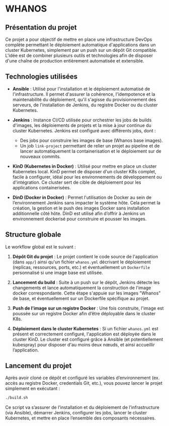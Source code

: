 # WHANOS

## Présentation du projet

Ce projet a pour objectif de mettre en place une infrastructure DevOps complète permettant le déploiement automatique d'applications dans un cluster Kubernetes, simplement par un push sur un dépôt Git compatible. L'idée est de combiner plusieurs outils et technologies afin de disposer d'une chaîne de production entièrement automatisée et extensible.

## Technologies utilisées

- **Ansible** : Utilisé pour l'installation et le déploiement automatisé de l'infrastructure. Il permet d'assurer la cohérence, l'idempotence et la maintenabilité du déploiement, qu'il s'agisse du provisionnement des serveurs, de l'installation de Jenkins, du registre Docker ou du cluster Kubernetes.
  
- **Jenkins** : Instance CI/CD utilisée pour orchestrer les jobs de builds d'images, les déploiements de projets et la mise à jour continue du cluster Kubernetes. Jenkins est configuré avec différents jobs, dont :
  - Des jobs pour construire les images de base (Whanos base images).
  - Un job `link-project` permettant de relier un projet au pipeline et de lancer automatiquement la containerisation et le déploiement sur de nouveaux commits.
  
- **KinD (Kubernetes in Docker)** : Utilisé pour mettre en place un cluster Kubernetes local. KinD permet de disposer d'un cluster K8s complet, facile à configurer, idéal pour les environnements de développement ou d'intégration. Ce cluster sert de cible de déploiement pour les applications containerisées.
  
- **DinD (Docker in Docker)** : Permet l'utilisation de Docker au sein de l’environnement Jenkins sans impacter le système hôte. Cela permet la création, la gestion et le push des images Docker sans installation additionnelle côté hôte. DinD est utilisé afin d’offrir à Jenkins un environnement dockerisé pour construire et pousser les images.

## Structure globale

Le workflow global est le suivant :

1. **Dépôt Git du projet** : Le projet contient le code source de l'application (dans `app/`) ainsi qu'un fichier `whanos.yml` décrivant le déploiement (replicas, ressources, ports, etc.) et éventuellement un `Dockerfile` personnalisé si une image base est utilisée.

2. **Lancement du build** : Suite à un push sur le dépôt, Jenkins détecte les changements et lance automatiquement la construction de l'image docker correspondante. Cette étape s'appuie sur les images "Whanos" de base, et éventuellement sur un Dockerfile spécifique au projet.

3. **Push de l'image sur un registre Docker** : Une fois construite, l'image est poussée sur un registre Docker afin d’être déployable dans le cluster K8s.

4. **Déploiement dans le cluster Kubernetes** : Si un fichier `whanos.yml` est présent et correctement configuré, l'application est déployée dans le cluster KinD. Le cluster est configuré grâce à Ansible (et potentiellement kubespray) pour disposer d'au moins deux nœuds, et ainsi accueillir l’application.

## Lancement du projet

Après avoir cloné ce dépôt et configuré les variables d’environnement (ex. accès au registre Docker, credentials Git, etc.), vous pouvez lancer le projet simplement en exécutant :

```bash
./build.sh
```
Ce script va s’assurer de l’installation et du déploiement de l’infrastructure (via Ansible), démarrer Jenkins, configurer les jobs, lancer le cluster Kubernetes, et mettre en place l’ensemble des composants nécessaires.
